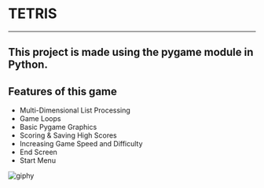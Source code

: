 # TETRIS
-----
This project is made using the pygame module in Python. 
-----
## Features of this game 
- Multi-Dimensional List Processing
- Game Loops
- Basic Pygame Graphics
- Scoring & Saving High Scores
- Increasing Game Speed and Difficulty
- End Screen
- Start Menu



![giphy](https://user-images.githubusercontent.com/55499787/99381738-7c259800-28f1-11eb-9920-accdd94d65f1.gif)
